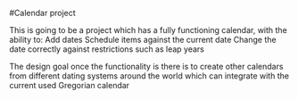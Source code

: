 #Calendar project

This is going to be a project which has a fully functioning calendar, with the ability to:
Add dates
Schedule items against the current date
Change the date correctly against restrictions such as leap years

The design goal once the functionality is there is to create other calendars from different dating systems around the world which can integrate with the current used Gregorian calendar
